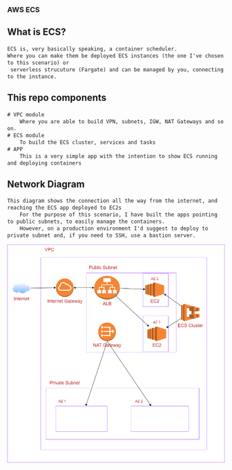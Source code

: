 
### AWS ECS

## What is ECS?
    ECS is, very basically speaking, a container scheduler. 
    Where you can make them be deployed ECS instances (the one I've chosen to this scenario) or
     serverless strucuture (Fargate) and can be managed by you, connecting to the instance.

## This repo components
    # VPC module
        Where you are able to build VPN, subnets, IGW, NAT Gateways and so on.
    # ECS module
        To build the ECS cluster, services and tasks
    # APP
        This is a very simple app with the intention to show ECS running and deploying containers

## Network Diagram
    This diagram shows the connection all the way from the internet, and reaching the ECS app deployed to EC2s
        For the purpose of this scenario, I have built the apps pointing to public subnets, to easily manage the containers.
        However, on a production environment I'd suggest to deploy to private subnet and, if you need to SSH, use a bastion server.



![alt text](co-diagram.png "Diagram")
